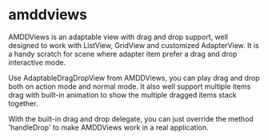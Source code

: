 amddviews
=============

AMDDViews is an adaptable view with drag and drop support, well designed to work with ListView, GridView and customized AdapterView. It is a handy scratch for scene where adapter item prefer a drag and drop interactive mode.

Use AdaptableDragDropView from AMDDViews, you can play drag and drop both on action mode and normal mode.
It also well support multiple items drag with built-in animation to show the multiple dragged items stack together.

With the built-in drag and drop delegate, you can just override the method 'handleDrop' to make AMDDViews work in a real application.
